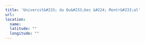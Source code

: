 ```yaml
---
title: 'Universit&#233; du Qu&#233;bec &#224; Montr&#233;al'
url:
location:
  name:
  latitude: ""
  longitude: ""
---
```

